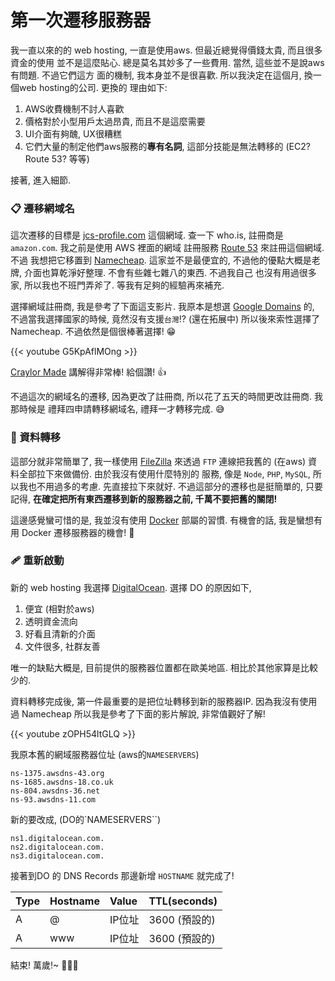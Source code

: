 # 第一次遷移服務器


我一直以來的的 web hosting, 一直是使用aws. 但最近總覺得價錢太貴, 而且很多資金的使用
並不是這麼貼心. 總是莫名其妙多了一些費用. 當然, 這些並不是說aws有問題. 不過它們這方
面的機制, 我本身並不是很喜歡. 所以我決定在這個月, 換一個web hosting的公司. 更換的
理由如下:

<!-- more -->

1. AWS收費機制不討人喜歡
2. 價格對於小型用戶太過昂貴, 而且不是這麼需要
3. UI介面有夠醜, UX很糟糕
4. 它們大量的制定他們aws服務的**專有名詞**, 這部分技能是無法轉移的 (EC2? Route 53? 等等)

接著, 進入細節.

### 📋 遷移網域名

這次遷移的目標是 [jcs-profile.com](https://who.is/whois/jcs-profile.com)
這個網域. 查一下 who.is, 註冊商是 `amazon.com`. 我之前是使用 AWS 裡面的網域
註冊服務 [Route 53](https://aws.amazon.com/route53/) 來註冊這個網域. 不過
我想把它移置到 [Namecheap](https://www.namecheap.com/). 這家並不是最便宜的,
不過他的優點大概是老牌, 介面也算乾淨好整理. 不會有些雜七雜八的東西. 不過我自己
也沒有用過很多家, 所以我也不班門弄斧了. 等我有足夠的經驗再來補充.

選擇網域註冊商, 我是參考了下面這支影片. 我原本是想選 [Google Domains](https://domains.google/)
的, 不過當我選擇國家的時候, 竟然沒有支援`台灣`!? (還在拓展中) 所以後來索性選擇了
Namecheap. 不過依然是個很棒著選擇! 😁

{{< youtube G5KpAflMOng >}}

[Craylor Made](https://www.youtube.com/c/CraylorMade) 講解得非常棒! 給個讚! 👍

不過這次的網域名的遷移, 因為更改了註冊商, 所以花了五天的時間更改註冊商. 我那時候是
禮拜四申請轉移網域名, 禮拜一才轉移完成. 😅

### 📂 資料轉移

這部分就非常簡單了, 我一樣使用 [FileZilla](https://filezilla-project.org/)
來透過 `FTP` 連線把我舊的 (在aws) 資料全部拉下來做備份. 由於我沒有使用什麼特別的
服務, 像是 `Node`, `PHP`, `MySQL`, 所以我也不用過多的考慮. 先直接拉下來就好.
不過這部分的遷移也是挺簡單的, 只要記得, **在確定把所有東西遷移到新的服務器之前,
千萬不要把舊的關閉!**

這邊感覺蠻可惜的是, 我並沒有使用 [Docker](https://www.docker.com/) 部屬的習慣.
有機會的話, 我是蠻想有用 Docker 遷移服務器的機會! 🙂

### 🩹 重新啟動

新的 web hosting 我選擇 [DigitalOcean](https://www.digitalocean.com/).
選擇 DO 的原因如下,

1. 便宜 (相對於aws)
2. 透明資金流向
3. 好看且清新的介面
4. 文件很多, 社群友善

唯一的缺點大概是, 目前提供的服務器位置都在歐美地區. 相比於其他家算是比較少的.

資料轉移完成後, 第一件最重要的是把位址轉移到新的服務器IP. 因為我沒有使用過 Namecheap
所以我是參考了下面的影片解說, 非常值觀好了解!

{{< youtube zOPH54ltGLQ >}}

我原本舊的網域服務器位址 (aws的`NAMESERVERS`)

```
ns-1375.awsdns-43.org
ns-1685.awsdns-18.co.uk
ns-804.awsdns-36.net
ns-93.awsdns-11.com
```

新的要改成, (DO的`NAMESERVERS``)

```
ns1.digitalocean.com.
ns2.digitalocean.com.
ns3.digitalocean.com.
```

接著到DO 的 DNS Records 那邊新增 `HOSTNAME` 就完成了!

| Type | Hostname | Value  | TTL(seconds)  |
|:-----|:---------|:-------|:--------------|
| A    | @        | IP位址 | 3600 (預設的) |
| A    | www      | IP位址 | 3600 (預設的) |

結束! 萬歲!~ 🥳🎉🎊

